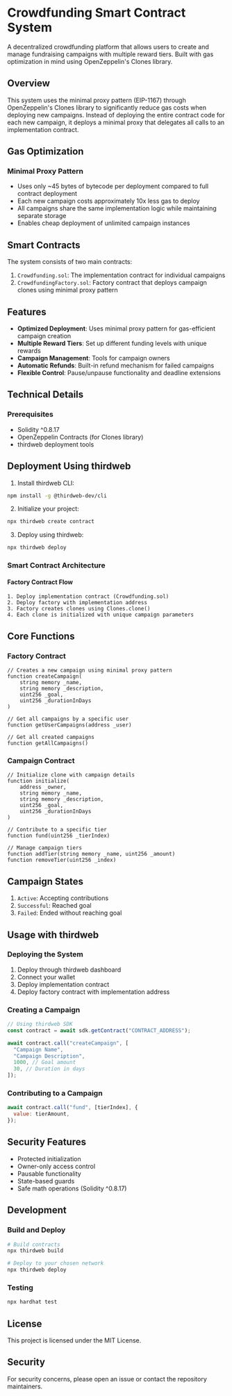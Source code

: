 # Crowdfunding Smart Contract System

A decentralized crowdfunding platform that allows users to create and manage fundraising campaigns with multiple reward tiers. Built with gas optimization in mind using OpenZeppelin's Clones library.

## Overview

This system uses the minimal proxy pattern (EIP-1167) through OpenZeppelin's Clones library to significantly reduce gas costs when deploying new campaigns. Instead of deploying the entire contract code for each new campaign, it deploys a minimal proxy that delegates all calls to an implementation contract.

## Gas Optimization

### Minimal Proxy Pattern

- Uses only ~45 bytes of bytecode per deployment compared to full contract deployment
- Each new campaign costs approximately 10x less gas to deploy
- All campaigns share the same implementation logic while maintaining separate storage
- Enables cheap deployment of unlimited campaign instances

## Smart Contracts

The system consists of two main contracts:

1. `Crowdfunding.sol`: The implementation contract for individual campaigns
2. `CrowdfundingFactory.sol`: Factory contract that deploys campaign clones using minimal proxy pattern

## Features

- **Optimized Deployment**: Uses minimal proxy pattern for gas-efficient campaign creation
- **Multiple Reward Tiers**: Set up different funding levels with unique rewards
- **Campaign Management**: Tools for campaign owners
- **Automatic Refunds**: Built-in refund mechanism for failed campaigns
- **Flexible Control**: Pause/unpause functionality and deadline extensions

## Technical Details

### Prerequisites

- Solidity ^0.8.17
- OpenZeppelin Contracts (for Clones library)
- thirdweb deployment tools

## Deployment Using thirdweb

1. Install thirdweb CLI:

```bash
npm install -g @thirdweb-dev/cli
```

2. Initialize your project:

```bash
npx thirdweb create contract
```

3. Deploy using thirdweb:

```bash
npx thirdweb deploy
```

### Smart Contract Architecture

#### Factory Contract Flow

```
1. Deploy implementation contract (Crowdfunding.sol)
2. Deploy factory with implementation address
3. Factory creates clones using Clones.clone()
4. Each clone is initialized with unique campaign parameters
```

## Core Functions

### Factory Contract

```solidity
// Creates a new campaign using minimal proxy pattern
function createCampaign(
    string memory _name,
    string memory _description,
    uint256 _goal,
    uint256 _durationInDays
)

// Get all campaigns by a specific user
function getUserCampaigns(address _user)

// Get all created campaigns
function getAllCampaigns()
```

### Campaign Contract

```solidity
// Initialize clone with campaign details
function initialize(
    address _owner,
    string memory _name,
    string memory _description,
    uint256 _goal,
    uint256 _durationInDays
)

// Contribute to a specific tier
function fund(uint256 _tierIndex)

// Manage campaign tiers
function addTier(string memory _name, uint256 _amount)
function removeTier(uint256 _index)
```

## Campaign States

1. `Active`: Accepting contributions
2. `Successful`: Reached goal
3. `Failed`: Ended without reaching goal

## Usage with thirdweb

### Deploying the System

1. Deploy through thirdweb dashboard
2. Connect your wallet
3. Deploy implementation contract
4. Deploy factory contract with implementation address

### Creating a Campaign

```javascript
// Using thirdweb SDK
const contract = await sdk.getContract("CONTRACT_ADDRESS");

await contract.call("createCampaign", [
  "Campaign Name",
  "Campaign Description",
  1000, // Goal amount
  30, // Duration in days
]);
```

### Contributing to a Campaign

```javascript
await contract.call("fund", [tierIndex], {
  value: tierAmount,
});
```

## Security Features

- Protected initialization
- Owner-only access control
- Pausable functionality
- State-based guards
- Safe math operations (Solidity ^0.8.17)

## Development

### Build and Deploy

```bash
# Build contracts
npx thirdweb build

# Deploy to your chosen network
npx thirdweb deploy
```

### Testing

```bash
npx hardhat test
```

## License

This project is licensed under the MIT License.

## Security

For security concerns, please open an issue or contact the repository maintainers.
